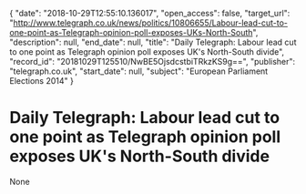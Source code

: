 {
  "date": "2018-10-29T12:55:10.136017", 
  "open_access": false, 
  "target_url": "http://www.telegraph.co.uk/news/politics/10806655/Labour-lead-cut-to-one-point-as-Telegraph-opinion-poll-exposes-UKs-North-South", 
  "description": null, 
  "end_date": null, 
  "title": "Daily Telegraph: Labour lead cut to one point as Telegraph opinion poll exposes UK's North-South divide", 
  "record_id": "20181029T125510/NwBE5OjsdcstbiTRkzKS9g==", 
  "publisher": "telegraph.co.uk", 
  "start_date": null, 
  "subject": "European Parliament Elections 2014"
}

# Daily Telegraph: Labour lead cut to one point as Telegraph opinion poll exposes UK's North-South divide

None